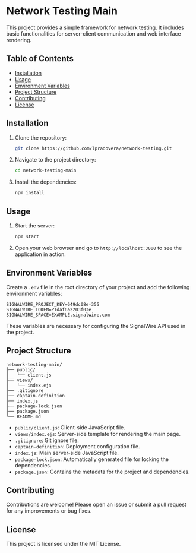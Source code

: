 
# Network Testing Main

This project provides a simple framework for network testing. It includes basic functionalities for server-client communication and web interface rendering.

## Table of Contents

- [Installation](#installation)
- [Usage](#usage)
- [Environment Variables](#environment-variables)
- [Project Structure](#project-structure)
- [Contributing](#contributing)
- [License](#license)

## Installation

1. Clone the repository:
    ```sh
    git clone https://github.com/lpradovera/network-testing.git
    ```
2. Navigate to the project directory:
    ```sh
    cd network-testing-main
    ```
3. Install the dependencies:
    ```sh
    npm install
    ```

## Usage

1. Start the server:
    ```sh
    npm start
    ```
2. Open your web browser and go to `http://localhost:3000` to see the application in action.

## Environment Variables

Create a `.env` file in the root directory of your project and add the following environment variables:

```
SIGNALWIRE_PROJECT_KEY=649dc08e-355
SIGNALWIRE_TOKEN=PTdaf6a2203f03e
SIGNALWIRE_SPACE=EXAMPLE.signalwire.com
```

These variables are necessary for configuring the SignalWire API used in the project.

## Project Structure

```
network-testing-main/
├── public/
│   └── client.js
├── views/
│   └── index.ejs
├── .gitignore
├── captain-definition
├── index.js
├── package-lock.json
├── package.json
└── README.md
```

- `public/client.js`: Client-side JavaScript file.
- `views/index.ejs`: Server-side template for rendering the main page.
- `.gitignore`: Git ignore file.
- `captain-definition`: Deployment configuration file.
- `index.js`: Main server-side JavaScript file.
- `package-lock.json`: Automatically generated file for locking the dependencies.
- `package.json`: Contains the metadata for the project and dependencies.

## Contributing

Contributions are welcome! Please open an issue or submit a pull request for any improvements or bug fixes.

## License

This project is licensed under the MIT License.

